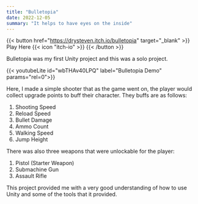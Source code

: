 ```yaml
---
title: "Bulletopia"
date: 2022-12-05
summary: "It helps to have eyes on the inside"
---
```


{{< button href="https://drysteven.itch.io/bulletopia" target="_blank" >}}
Play Here {{< icon "itch-io" >}}
{{< /button >}}

Bulletopia was my first Unity project and this was a solo project.

{{< youtubeLite id="wbTHAv40LPQ" label="Bulletopia Demo" params="rel=0">}}

Here, I made a simple shooter that as the game went on, the player would collect upgrade points to buff their character. They buffs are as follows:
1. Shooting Speed
2. Reload Speed
3. Bullet Damage
4. Ammo Count
5. Walking Speed
6. Jump Height

There was also three weapons that were unlockable for the player:
1. Pistol (Starter Weapon)
2. Submachine Gun
3. Assault Rifle

This project provided me with a very good understanding of how to use Unity and some of the tools that it provided.